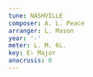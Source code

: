 ```yaml
---
tune: NASHVILLE
composer: A. L. Peace
arranger: L. Mason
year: '-'
meter: L. M. 6L.
key: E♭ Major
anacrusis: 0
---
```

